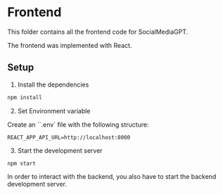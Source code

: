 # Frontend

This folder contains all the frontend code for SocialMediaGPT.

The frontend was implemented with React.

## Setup

1. Install the dependencies

```bash
npm install
```

2. Set Environment variable

Create an ``.env` file with the following structure:

```
REACT_APP_API_URL=http://localhost:8000
```

3. Start the development server

```
npm start
```

In order to interact with the backend, you also have to start the backend development server.